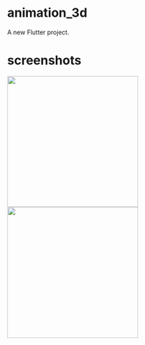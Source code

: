 # animation_3d

A new Flutter project.


# screenshots


<p>
  <img src="https://user-images.githubusercontent.com/68896404/201025739-cb557a39-5be8-4131-b17f-6433ca9a0fde.png" width="300">
  <img src="https://user-images.githubusercontent.com/68896404/201025858-95b1bd2c-3dd0-4b0c-8c92-bef8bbc2f0a6.png" width="300">
  </p>



